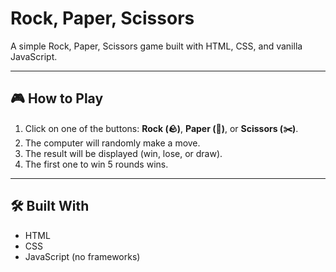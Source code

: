 # Rock, Paper, Scissors

A simple Rock, Paper, Scissors game built with HTML, CSS, and vanilla JavaScript.

---

## 🎮 How to Play

1. Click on one of the buttons: **Rock (🪨)**, **Paper (📜)**, or **Scissors (✂️)**.
2. The computer will randomly make a move.
3. The result will be displayed (win, lose, or draw).
4. The first one to win 5 rounds wins.

---

## 🛠️ Built With

- HTML
- CSS
- JavaScript (no frameworks)
